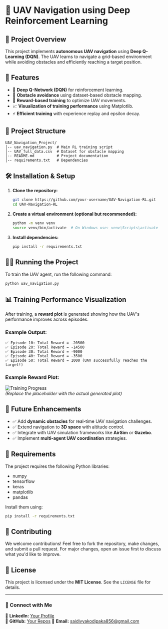 # 🚀 UAV Navigation using Deep Reinforcement Learning

## 📌 Project Overview
This project implements **autonomous UAV navigation** using **Deep Q-Learning (DQN)**. The UAV learns to navigate a grid-based environment while avoiding obstacles and efficiently reaching a target position.

## 🎯 Features
- 🧠 **Deep Q-Network (DQN)** for reinforcement learning.
- 🚧 **Obstacle avoidance** using dataset-based obstacle mapping.
- 🎯 **Reward-based training** to optimize UAV movements.
- 📈 **Visualization of training performance** using Matplotlib.
- ⚡ **Efficient training** with experience replay and epsilon decay.

## 📂 Project Structure
```
UAV_Navigation_Project/
│-- uav_navigation.py  # Main RL training script
│-- UAV_full_data.csv  # Dataset for obstacle mapping
│-- README.md          # Project documentation
│-- requirements.txt   # Dependencies

```

## 🛠️ Installation & Setup
1. **Clone the repository:**
   ```bash
   git clone https://github.com/your-username/UAV-Navigation-RL.git
   cd UAV-Navigation-RL
   ```
2. **Create a virtual environment (optional but recommended):**
   ```bash
   python -m venv venv
   source venv/bin/activate  # On Windows use: venv\Scripts\activate
   ```
3. **Install dependencies:**
   ```bash
   pip install -r requirements.txt
   ```

## 🏃‍♂️ Running the Project
To train the UAV agent, run the following command:
```bash
python uav_navigation.py
```

## 📊 Training Performance Visualization
After training, a **reward plot** is generated showing how the UAV's performance improves across episodes.

### Example Output:
```
✅ Episode 10: Total Reward = -20500
✅ Episode 20: Total Reward = -14500
✅ Episode 30: Total Reward = -9000
✅ Episode 40: Total Reward = -3500
✅ Episode 50: Total Reward = 1000 (UAV successfully reaches the target!)
```

### Example Reward Plot:
![Training Progress](https://via.placeholder.com/800x400?text=Training+Reward+Plot)  
*(Replace the placeholder with the actual generated plot)*

## 🔮 Future Enhancements
- ✅ Add **dynamic obstacles** for real-time UAV navigation challenges.
- ✅ Extend navigation to **3D space** with altitude control.
- ✅ Integrate with UAV simulation frameworks like **AirSim** or **Gazebo**.
- ✅ Implement **multi-agent UAV coordination** strategies.

## 📄 Requirements
The project requires the following Python libraries:
- numpy
- tensorflow
- keras
- matplotlib
- pandas

Install them using:
```bash
pip install -r requirements.txt
```

## 🤝 Contributing
We welcome contributions! Feel free to fork the repository, make changes, and submit a pull request. For major changes, open an issue first to discuss what you'd like to improve.

## 📜 License
This project is licensed under the **MIT License**. See the `LICENSE` file for details.

---

### 🔗 Connect with Me
💼 **LinkedIn:** [Your Profile](www.linkedin.com/in/saidivya-kodipaka)  
📂 **GitHub:** [Your Repos]([https://github.com/your-username](https://github.com/saidivya-14))  
📧 **Email:** saidivyakodipaka856@gmail.com

